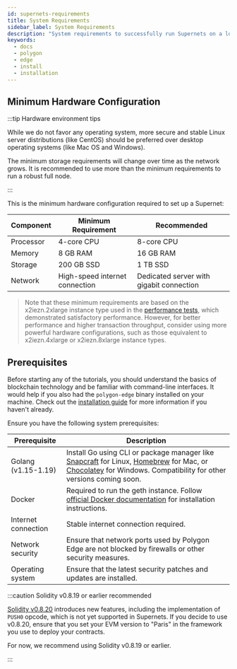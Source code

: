 ```yaml
---
id: supernets-requirements
title: System Requirements
sidebar_label: System Requirements
description: "System requirements to successfully run Supernets on a local or remote machine."
keywords:
  - docs
  - polygon
  - edge
  - install
  - installation
---
```


## Minimum Hardware Configuration

:::tip Hardware environment tips

While we do not favor any operating system, more secure and stable Linux server distributions (like CentOS) should be preferred over desktop operating systems (like Mac OS and Windows).

The minimum storage requirements will change over time as the network grows. It is recommended to use more than the minimum requirements to run a robust full node.

:::

This is the minimum hardware configuration required to set up a Supernet:

| Component | Minimum Requirement | Recommended |
| --------- | ------------------- | ----------- |
| Processor | 4-core CPU | 8-core CPU |
| Memory | 8 GB RAM | 16 GB RAM |
| Storage | 200 GB SSD | 1 TB SSD |
| Network | High-speed internet connection | Dedicated server with gigabit connection |

> Note that these minimum requirements are based on the x2iezn.2xlarge instance type used in the [performance tests](/docs/supernets/operate/performance.md), which demonstrated satisfactory performance. However, for better performance and higher transaction throughput, consider using more powerful hardware configurations, such as those equivalent to x2iezn.4xlarge or x2iezn.8xlarge instance types.

## Prerequisites

Before starting any of the tutorials, you should understand the basics of blockchain technology and be familiar with command-line interfaces. It would help if you also had the `polygon-edge` binary installed on your machine. Check out the [installation guide](/docs/supernets/operate/supernets-install) for more information if you haven't already.

Ensure you have the following system prerequisites:

| Prerequisite | Description |
| --- | --- |
| Golang (v1.15-1.19) | Install Go using CLI or package manager like [Snapcraft](https://snapcraft.io/go) for Linux, [Homebrew](https://formulae.brew.sh/formula/go) for Mac, or [Chocolatey](https://community.chocolatey.org/packages/golang) for Windows. Compatibility for other versions coming soon. |
| Docker | Required to run the geth instance. Follow [official Docker documentation](https://www.docker.com/) for installation instructions. |
| Internet connection | Stable internet connection required. |
| Network security | Ensure that network ports used by Polygon Edge are not blocked by firewalls or other security measures. |
| Operating system | Ensure that the latest security patches and updates are installed. |

:::caution Solidity v0.8.19 or earlier recommended

[<ins>Solidity v0.8.20</ins>](https://blog.soliditylang.org/2023/05/10/solidity-0.8.20-release-announcement/) introduces new features, including the implementation of `PUSH0` opcode, which is not yet supported in Supernets. If you decide to use v0.8.20, ensure that you set your EVM version to "Paris" in the framework you use to deploy your contracts. 

For now, we recommend using Solidity v0.8.19 or earlier.

:::
